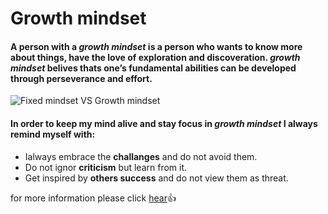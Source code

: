 # Growth mindset
#### A person with a *growth mindset* is a person who wants to know more about things, have the love of exploration and discoveration. _growth mindset_ belives thats one’s fundamental abilities can be developed through perseverance and effort.

![Fixed mindset VS Growth mindset](https://irp-cdn.multiscreensite.com/069d5d93/dms3rep/multi/fixed.png)

#### In order to keep my mind alive and stay focus in *growth mindset* I always remind myself with:
+ Ialways embrace the **challanges** and do not avoid them.
+ Do not ignor **criticism** but learn from it.
+ Get inspired by **others success** and do not view them as threat.

for more information please click [hear](https://www.atlassian.com/blog/inside-atlassian/growth-mindset):+1:
